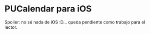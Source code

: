 # PUCalendar para iOS

Spoiler: no sé nada de iOS :D... queda pendiente como trabajo para el lector.